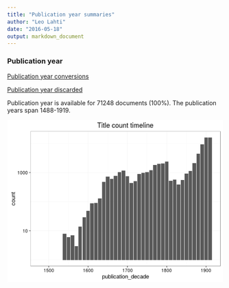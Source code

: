 ```yaml
---
title: "Publication year summaries"
author: "Leo Lahti"
date: "2016-05-18"
output: markdown_document
---
```



### Publication year

[Publication year conversions](output.tables/publication_year_conversion.csv)

[Publication year discarded](output.tables/publication_year_discarded.csv)

Publication year is available for 71248 documents (100%). The publication years span 1488-1919.

![plot of chunk summarypublicationyear](figure/summarypublicationyear-1.png)


